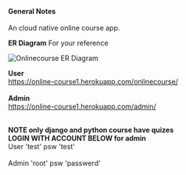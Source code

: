 
**General Notes**<br><br>
An cloud native online course app.

**ER Diagram**
For your reference

![Onlinecourse ER Diagram](https://github.com/ibm-developer-skills-network/final-cloud-app-with-database/blob/master/static/media/course_images/onlinecourse_app_er.png)

**User**<br>
https://online-course1.herokuapp.com/onlinecourse/<br><br>
**Admin**<br>
https://online-course1.herokuapp.com/admin/<br><br>

**NOTE only django and python course have quizes**<br>
**LOGIN WITH ACCOUNT BELOW for admin**<br>
User 'test' psw 'test'<br><br>
Admin 'root' psw 'passwerd'<br><br>
